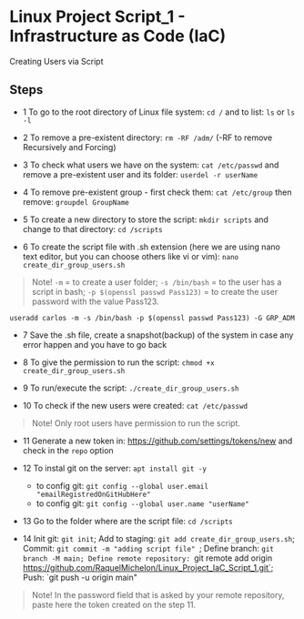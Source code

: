 # Linux Project Script_1 - Infrastructure as Code (IaC)
Creating Users via Script

## Steps

- 1 To go to the root directory of Linux file system: `cd /` and to list: `ls` or `ls -l` 

- 2 To remove a pre-existent directory: `rm -RF /adm/` (-RF to remove Recursively and Forcing)

- 3 To check what users we have on the system: `cat /etc/passwd` and remove a pre-existent user and its folder: `userdel -r userName`

- 4 To remove pre-existent group - first check them: `cat /etc/group` then remove: `groupdel GroupName`

- 5 To create a new directory to store the script: `mkdir scripts` and change to that directory: `cd /scripts`

- 6 To create the script file with .sh extension (here we are using nano text editor, but you can choose others like vi or vim): `nano create_dir_group_users.sh`

> Note! `-m` = to create a user folder; `-s /bin/bash` = to the user has a script in bash; `-p $(openssl passwd Pass123)` = to create the user password with the value Pass123.

````
useradd carlos -m -s /bin/bash -p $(openssl passwd Pass123) -G GRP_ADM
````

- 7 Save the .sh file, create a snapshot(backup) of the system in case any error happen and you have to go back

- 8 To give the permission to run the script: `chmod +x create_dir_group_users.sh`

- 9 To run/execute the script: `./create_dir_group_users.sh`

- 10 To check if the new users were created: `cat /etc/passwd`

> Note! Only root users have permission to run the script.

- 11 Generate a new token in: https://github.com/settings/tokens/new and check in the `repo` option

- 12 To instal git on the server: `apt install git -y`

  - to config git: `git config --global user.email "emailRegistredOnGitHubHere" `
  - to config git: `git config --global user.name "userName" `

- 13 Go to the folder where are the script file: `cd /scripts`

- 14 Init git: `git init`; Add to staging: `git add create_dir_group_users.sh`; Commit: `git commit -m "adding script file" `; Define branch: `git branch -M main; Define remote repository: `git remote add origin https://github.com/RaquelMichelon/Linux_Project_IaC_Script_1.git`; Push: `git push -u origin main" 

> Note! In the password field that is asked by your remote repository, paste here the token created on the step 11.

